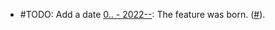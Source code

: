 - #TODO: Add a date [0.. - 2022--](https://github.com/Taitava/obsidian-shellcommands/blob/main/CHANGELOG.md#00---2022--): The feature was born. ([#](https://github.com/Taitava/obsidian-shellcommands/issues/)).